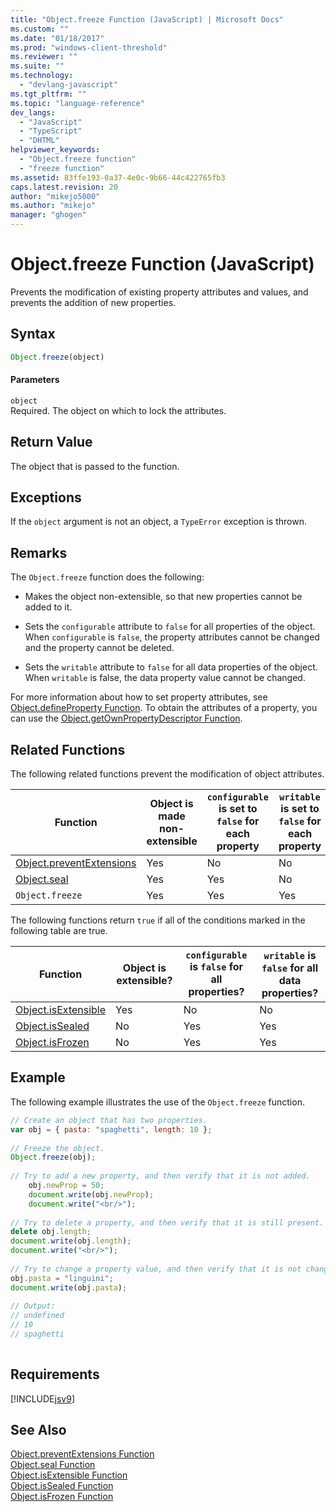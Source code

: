 ```yaml
---
title: "Object.freeze Function (JavaScript) | Microsoft Docs"
ms.custom: ""
ms.date: "01/18/2017"
ms.prod: "windows-client-threshold"
ms.reviewer: ""
ms.suite: ""
ms.technology: 
  - "devlang-javascript"
ms.tgt_pltfrm: ""
ms.topic: "language-reference"
dev_langs: 
  - "JavaScript"
  - "TypeScript"
  - "DHTML"
helpviewer_keywords: 
  - "Object.freeze function"
  - "freeze function"
ms.assetid: 83ffe193-0a37-4e0c-9b66-44c422765fb3
caps.latest.revision: 20
author: "mikejo5000"
ms.author: "mikejo"
manager: "ghogen"
---
```

# Object.freeze Function (JavaScript)
Prevents the modification of existing property attributes and values, and prevents the addition of new properties.  
  
## Syntax  
  
```JavaScript  
Object.freeze(object)  
```  
  
#### Parameters  
 `object`  
 Required. The object on which to lock the attributes.  
  
## Return Value  
 The object that is passed to the function.  
  
## Exceptions  
 If the `object` argument is not an object, a `TypeError` exception is thrown.  
  
## Remarks  
 The `Object.freeze` function does the following:  
  
-   Makes the object non-extensible, so that new properties cannot be added to it.  
  
-   Sets the `configurable` attribute to `false` for all properties of the object. When `configurable` is `false`, the property attributes cannot be changed and the property cannot be deleted.  
  
-   Sets the `writable` attribute to `false` for all data properties of the object. When `writable` is false, the data property value cannot be changed.  
  
 For more information about how to set property attributes, see [Object.defineProperty Function](../../javascript/reference/object-defineproperty-function-javascript.md). To obtain the attributes of a property, you can use the [Object.getOwnPropertyDescriptor Function](../../javascript/reference/object-getownpropertydescriptor-function-javascript.md).  
  
## Related Functions  
 The following related functions prevent the modification of object attributes.  
  
|Function|Object is made non-extensible|`configurable` is set to `false` for each property|`writable` is set to `false` for each property|  
|--------------|------------------------------------|--------------------------------------------------------|----------------------------------------------------|  
|[Object.preventExtensions](../../javascript/reference/object-preventextensions-function-javascript.md)|Yes|No|No|  
|[Object.seal](../../javascript/reference/object-seal-function-javascript.md)|Yes|Yes|No|  
|`Object.freeze`|Yes|Yes|Yes|  
  
 The following functions return `true` if all of the conditions marked in the following table are true.  
  
|Function|Object is extensible?|`configurable` is `false` for all properties?|`writable` is `false` for all data properties?|  
|--------------|---------------------------|---------------------------------------------------|----------------------------------------------------|  
|[Object.isExtensible](../../javascript/reference/object-isextensible-function-javascript.md)|Yes|No|No|  
|[Object.isSealed](../../javascript/reference/object-issealed-function-javascript.md)|No|Yes|Yes|  
|[Object.isFrozen](../../javascript/reference/object-isfrozen-function-javascript.md)|No|Yes|Yes|  
  
## Example  
 The following example illustrates the use of the `Object.freeze` function.  
  
```JavaScript  
// Create an object that has two properties.  
var obj = { pasta: "spaghetti", length: 10 };  
  
// Freeze the object.  
Object.freeze(obj);  
  
// Try to add a new property, and then verify that it is not added.   
    obj.newProp = 50;  
    document.write(obj.newProp);  
    document.write("<br/>");  
  
// Try to delete a property, and then verify that it is still present.   
delete obj.length;  
document.write(obj.length);  
document.write("<br/>");  
  
// Try to change a property value, and then verify that it is not changed.   
obj.pasta = "linguini";  
document.write(obj.pasta);  
  
// Output:  
// undefined  
// 10  
// spaghetti  
  
```  
  
## Requirements  
 [!INCLUDE[jsv9](../../javascript/includes/jsv9-md.md)]  
  
## See Also  
 [Object.preventExtensions Function](../../javascript/reference/object-preventextensions-function-javascript.md)   
 [Object.seal Function](../../javascript/reference/object-seal-function-javascript.md)   
 [Object.isExtensible Function](../../javascript/reference/object-isextensible-function-javascript.md)   
 [Object.isSealed Function](../../javascript/reference/object-issealed-function-javascript.md)   
 [Object.isFrozen Function](../../javascript/reference/object-isfrozen-function-javascript.md)